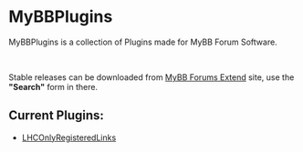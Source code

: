<h1>MyBBPlugins</h1>
<p>MyBBPlugins is a collection of Plugins made for MyBB Forum Software.</p>
<br />
<p>Stable releases can be downloaded from <a target="_blank" href="https://community.mybb.com/mods.php">MyBB Forums Extend</a> site, use the <strong>"Search"</strong> form in there.</p>
<h2>Current Plugins:</h2>
<ul>
	<li><a href="https://github.com/YaelDD/MyBBPlugins/tree/master/LHCOnlyRegisteredLinks">LHCOnlyRegisteredLinks</a></li>
</ul>
